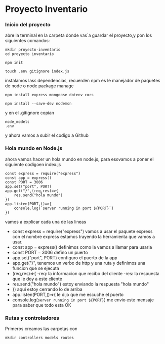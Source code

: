 # Proyecto Inventario
### Inicio del proyecto
abre la terminal en la carpeta donde vas`a guardar el proyecto,y pon los siguientes comandos:
```
mkdir proyecto-inventario
cd proyecto inventario
```
```
npm init
```
```
touch .env gitignore index.js
```
instalamos lass dependencias, recuerden npm es le manejador de paquetes de node o node package manage
```
npm install express mongoose dotenv cors
```
```
npm install --save-dev nodemon
```
y en el .gitignore copian
```
node_models
.env
```
y ahora vamos a subir el codigo a Github
### Hola mundo en Node.js
ahora vamos hacer un hola mundo en node.js, para esovamos a poner el siguiente codigoen index.js
```
const express = require("express")
const app = express()
const PORT = 3006
app.set("port", PORT)
app.get("/",(req,res)=>{
    res.send("hola mundo")
})
app.listen(PORT,()=>{
    console.log(`server running in port ${PORT}`)
})
```
vamos a explicar cada una de las lineas
- const express = require("express")
vamos a usar el paquete express con el nombre express estamos trayendo la herramienta que vamos a usar.
- const app = express()
definimos como la vamos a llamar para usarla
- const PORT = 3006
defino un puerto
- app.set("port", PORT)
configuro el puerto de la app
- app.get("/",
tenemos un verbo de http y una ruta y definimos una funcion que se ejecuta
- (req,res)=>{
    -req: la informacion que recibo del cliente
    -res: la respuesta que le doy a este cliente
- res.send("hola mundo")
estoy enviando la respuesta "hola mundo"
- })
aqui estoy cerrando lo de arriba
- app.listen(PORT,()=>{
le dijo que me escuche el puerto
- console.log(`server running in port ${PORT}`)
me envio este mensaje para saber que todo esta OK

### Rutas y controladores
Primeros creamos las carpetas con
```
mkdir controllers models routes
```
